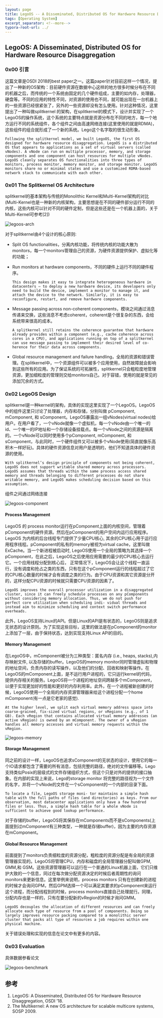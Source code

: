 ```yaml
---
layout: page
title: LegoOS -- A Disseminated, Distributed OS for Hardware Resource Disaggregation
tags: [Operating System]
excerpt_separator: <!--more-->
typora-root-url: ../
---
```


## LegoOS: A Disseminated, Distributed OS for Hardware Resource Disaggregation 

### 0x00 引言

  这篇文章是OSDI 2018的best paper之一。这篇paper针对目前这样一个情况，提出了一种新的OS架构：目前硬件资源在数据中心这样的地方很多时候分布在不同的机器之后，而传统的一个系统由固定的几个硬件组成，主要的如内存，处理器，硬盘等。不同的应用的特性不同，对资源的使用也不同，就可能出现在一台机器上的一些资源已经很紧张了，另外的一些资源却没有怎么使用。针对这种情况，这里提出了一种叫做splitkernel 的架构，在splitkernel的模式下，设计并实现了一个LegoOS的操作系统，这个系统的主要特点就是资源分布在不同的地方，每一个地方运行不同的系统组件，各个组件之间由高速网络连接(这里使用的就是RDMA)，这些组件的组合就形成了一个新的系统。Lego这个名字取的很生动形象。

```
Following the splitkernel model, we built LegoOS, the first OS designed for hardware resource disaggregation. LegoOS is a distributed OS that appears to applications as a set of virtual servers (called vNodes). A vNode can run on multiple processor, memory, and storage components and one component can host resources for multiple vNodes. LegoOS cleanly separates OS functionalities into three types of monitors, process monitor, memory monitor, and storage monitor. LegoOS monitors share no or minimal states and use a customized RDMA-based network stack to communicate with each other.
```

### 0x01 The Splitkernel OS Architecture 

  splitkernel的基本架构与传统的Monolithic Kernel和Multi-Kernel架构的对比(Multi-Kernel也是一种新的内核架构，主要思想是在不同的硬件部分运行不同的内核，这些内核可以针对不同的硬件定制，但是这些还是在一个机器上面的，关于Multi-Kernel可参考[2])

![legoos-arch](/assets/img/legoos-arch.png)

对于splitkernel由4个设计的核心原则:

* Split OS functionalities，分离内核功能，将传统内核的功能大散为monitors，每一个monitors管理自己的资源，为硬件资源提供保护、虚拟化等的功能；

* Run monitors at hardware components，不同的硬件上运行不同的硬件程序。

  ```
  This design makes it easy to integrate heterogeneous hardware in datacenters — to deploy a new hardware device, its developers only need to build the device, implement a monitor to manage it, and attach the device to the network. Similarly, it is easy to reconfigure, restart, and remove hardware components.
  ```

* Message passing across non-coherent components，模块之间通过消息传递来交换，这些消息不考虑coherent，coherent是个很复杂的东西，会给系统带来很高的成本。

  ```
  A splitkernel still retains the coherence guarantee that hardware already provides within a component (e.g., cache coherence across cores in a CPU), and applications running on top of a splitkernel can use message passing to implement their desired level of co- herence for their data across components.
  ```

* Global resource management and failure handling，全局的资源和错误管理。在splitkernel中，一个资源组件可以被多个应用使用，自然故障就会影响到这些所有的应用。为了保证系统的可拓展性，splitkernel只会粗粒度地管理资源，更加细粒度的管理则交给monitors自己。对于容错，使用的就是常见的添加冗余的方式。

### 0x02 LegoOS Design 

  splitkernel是一种kernel的架构，具体的实现这里实现了一个LegoOS。LegoOS中的组件这里只讨论了处理器，内存和存储，分别叫做 pComponent, mComponent, 和 sComponent。LegoOS暴露出一组vNodes(virtual nodes)给用户。在用户看了，一个vNode就像一个虚拟机，每一个vNode由一个唯一的id、一个唯一的IP地址和一个存储设备挂载点。每一个vNode之间的资源是隔离的。一个vNode可以同时使用多个pComponent, mComponent, 和 sComponent，与此同时，一个硬件组件又可以被多个vNode使用(简直就像乐高积木一样好玩)。具体的硬件资源信息对用户是透明的，他们不知道具体的硬件资源的使用。

```
With splitkernel’s design principle of components not being coherent, LegoOS does not support writable shared memory across processors. LegoOS assumes that threads within the same process access shared memory and threads belonging to different processes do not share writable memory, and LegoOS makes scheduling decision based on this assumption.
```

 组件之间通过网络连接	

![legoos-component](/assets/img/legoos-component.png)

####  Process Management 

  LegoOS 的 process monitor运行在pComponent上面的内核空间，管理着pComponent的硬件资源。然后在pComponent的用户空间内运行应用程序。LegoOS 为内核的后台线程专门提供了少量CPU核心, 其余的CPU核心用于运行应用程序线程。pComponent的私有的memory被视为virtual cache，这里叫做ExCache。当一个新进程被启动时, LegoOS使用一个全局的策略为其选择一个pComponent，在此之后，LegoOS之后使用应用需要的最少的CPU核心去运行它。一个应用线程分配到核心后， 正常情况下，LegoOS会让这个线程一直运行，没有调度和抢占之类的东西，只有在这个pComponent运行的线程超过了它的CPU核心数量的时候才会有调度之类的行为。由于CPU资源和其它资源是分开的，这样分配CPU资源的时候就只需要CPU资源的因素了。

```
LegoOS improves the overall processor utilization in a disaggregated cluster, since it can freely schedule processes on any pComponents without considering memory allocation. Thus, we do not push for perfect core utilization when scheduling indi- vidual threads and instead aim to minimize scheduling and context switch performance overheads.
```

 此外，LegoOS支持Linux的API。但是Linux的API是有状态的，LegoOS则是追求无状态的设计原则。为了实现这些目标，这里的做法是在pComponent的monitor上添加了一层，由于保持状态，达到实现支持Linux API的目的。

#### Memory Management 

  在LegoOS中，mComponent被分为三种类型：匿名内存 (i.e., heaps, stacks),内存映射文件, 以及存储的buffer。LegoOS的memory monitor同时管理虚拟和物理的地址空间，负责内存的读写操作，以及他们的分配、回收和映射等操作。在LegoOS的mComponent上面，是不运行用户进程的，它只运行kernel的代码，提供内存相关的服务。LegoOS将一个进程的地址空间跨越多个mComponent，以便于实现更加好的性能和更好的内存利用率。此外，在一个进程被新创建的时候，LegoOS使用一个全局的内存资源管理器来给这个进程分配一个home mComponent(有一点是它老家的感觉).

```
At the higher level, we split each virtual memory address space into coarse-grained, fix-sized virtual regions, or vRegions (e.g., of 1 GB). Each vRegion that contains allocated virtual memory addresses (an active vRegion) is owned by an mComponent. The owner of a vRegion handles all memory accesses and virtual memory requests within the vRegion.
```

![legoos-memory](/assets/img/legoos-memory.png)

#### Storage Management 

  同之前的设计一样，LegoOS也追求sComponent的无状态的设计，使用它的每一个IO请求都包含了需要的所有消息，包括完整的路径，绝对的文件偏移等。Lego支持类似Posix的层级式的文件存储组织方式，但这个只是对外的提供的接口抽象。在内部的实现上来说，Lego的storage monitor 将完整的路径视为一个文件的名字，并将一个vNode的文件在一个sComponent的一个内部的目录下面。

```
To locate a file, LegoOS storage moni- tor maintains a simple hash table with the full paths of files (and directories) as keys. From our observation, most datacenter applications only have a few hundred files or less. Thus, a simple hash table for a whole vNode is sufficient to achieve good lookup performance.
```

 对于存储的buffer，LegoOS将其保存在mComponents而不是sComponents(上面提到过mComponent有三种类型，一种就是存储buffer)，因为主要的内存资源在mComponent。

#### Global Resource Management 

  前面提到了monitors负责细粒度的资源分配，粗粒度的资源分配是有全局的资源管理器实现的。LegoOS将管理CPU，内存和磁盘的全局管理器分配叫做GPM, GMM,和 GSM。这些资源管理器可以运行在一个普通的Linux机器上面，它们只维护大致的一个信息，同过在每次做分配资源决定的时候后者周期性的询问monitors来更新信息。这里举例来说明，process monitors 只有在创建新的进程的时候才会询问GPM，然后GPM选择一个可以满足其要求的pComponent来运行这个进程，而分配线程到的时候，process monitors直接自己处理就行。同理，分配内存也是一样的，只有在要分配新的vRegion的时候才询问GMM。

```
LegoOS decouples the allocation of different resources and can freely allocate each type of resource from a pool of components. Doing so largely improves resource packing compared to a monolithic server cluster that packs all type of resources a job requires within one physical machine. 
```

关于错误处理和实现的信息在论文中有更多的内容。

### 0x03 Evaluation 

具体数据参看论文

![legoos-benchmark](/assets/img/legoos-benchmark.png)

## 参考

1. LegoOS: A Disseminated, Distributed OS for Hardware Resource Disaggregation, OSDI ’18.
2. The Multikernel: A new OS architecture for scalable multicore systems, SOSP 2009.